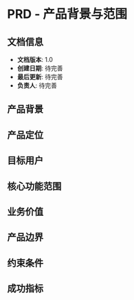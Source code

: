 # PRD - 产品背景与范围

## 文档信息
- **文档版本**: 1.0
- **创建日期**: 待完善
- **最后更新**: 待完善
- **负责人**: 待完善

## 产品背景

## 产品定位

## 目标用户

## 核心功能范围

## 业务价值

## 产品边界

## 约束条件

## 成功指标